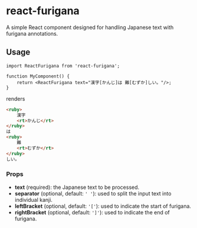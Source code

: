 # react-furigana

A simple React component designed for handling Japanese text with furigana annotations.

## Usage

```tsx
import ReactFurigana from 'react-furigana';

function MyComponent() {
    return <ReactFurigana text="漢字[かんじ]は 難[むずか]しい。"/>;
}
```

renders

```html
<ruby>
    漢字
    <rt>かんじ</rt>
</ruby>
は
<ruby>
    難
    <rt>むずか</rt>
</ruby>
しい。
```

### Props

- **text** (required): the Japanese text to be processed.
- **separator** (optional, default: `' '`): used to split the input text into individual kanji.
- **leftBracket** (optional, default: `'['`): used to indicate the start of furigana.
- **rightBracket** (optional, default: `']'`): used to indicate the end of furigana.
